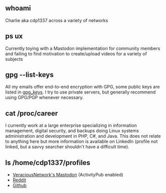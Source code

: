 ## whoami

Charlie aka cdp1337 across a variety of networks

## ps ux

Currently toying with a Mastodon implementation for community members and failing to find motivation to create/upload videos for a variety of subjects

## gpg --list-keys

All my emails offer end-to-end encryption with GPG, some public keys are listed in [gpg_keys](https://github.com/cdp1337/cdp1337/tree/main/gpg_keys).  I try to use private servers, but generally recommend using GPG/PGP whenever necessary.

## cat /proc/career

I currently work at a large enterprise specializing in information management, digital security, and backups doing Linux systems administration and development in PHP, C#, and Java.  This does not relate to anything here but more information is available on LinkedIn (profile not linked, but a savvy searcher shouldn't have a difficult time).

## ls /home/cdp1337/profiles

* <a rel="me" href="https://social.veraciousnetwork.com/@cdp1337" title="cdp1337 on VeraciousNetwork's Mastodon">VeraciousNetwork's Mastodon</a> (ActivityPub enabled)
* <a rel="me" href="https://www.reddit.com/user/cdp1337/" title="cdp1337 on Reddit">Reddit</a>
* <a rel="me" href="https://github.com/cdp1337/" title="cdp1337 on Github">Github</a>

